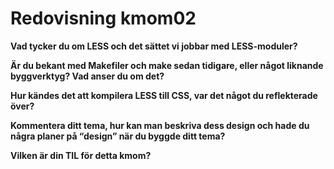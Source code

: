 ---
---
Redovisning kmom02
=========================

**Vad tycker du om LESS och det sättet vi jobbar med LESS-moduler?**


**Är du bekant med Makefiler och make sedan tidigare, eller något liknande byggverktyg? Vad anser du om det?**


**Hur kändes det att kompilera LESS till CSS, var det något du reflekterade över?**


**Kommentera ditt tema, hur kan man beskriva dess design och hade du några planer på “design” när du byggde ditt tema?**


**Vilken är din TIL för detta kmom?**
